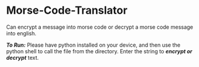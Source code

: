 # Morse-Code-Translator

Can encrypt a message into morse code or decrypt a morse code message into english.

***To Run:*** Please have python installed on your device, and then use the python shell to call the file from the directory. Enter the string to ***encrypt or decrypt*** text.
